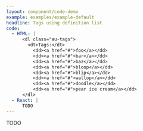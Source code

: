 ```yaml
---
layout: component/code-demo
example: examples/example-default
headline: Tags using definition list
code:
  - HTML: |
      <dl class="au-tags">
        <dt>Tags:</dt>
          <dd><a href="#">foo</a></dd>
          <dd><a href="#">bar</a></dd>
          <dd><a href="#">baz</a></dd>
          <dd><a href="#">bloop</a></dd>
          <dd><a href="#">blip</a></dd>
          <dd><a href="#">wallop</a></dd>
          <dd><a href="#">doodle</a></dd>
          <dd><a href="#">pear ice cream</a></dd>
      </dl>
  - React: |
      TODO
---
```


TODO
